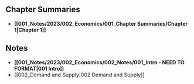 ## Chapter Summaries
- **[[001_Notes/2023/002_Economics/001_Chapter Summaries/Chapter 1|Chapter 1]]**





## Notes
- **[[001_Notes/2023/002_Economics/002_Notes/001_Intro - NEED TO FORMAT|001 Intro]]**
- [[002_Demand and Supply|002 Demand and Supply]]






